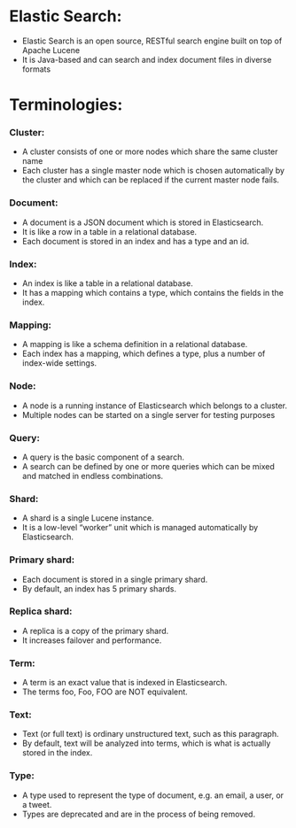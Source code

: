 # Elastic Search:
- Elastic Search is an open source, RESTful search engine built on top of Apache Lucene
- It is Java-based and can search and index document files in diverse formats
# Terminologies:
### Cluster:
- A cluster consists of one or more nodes which share the same cluster name
- Each cluster has a single master node which is chosen automatically by the cluster and which can be replaced if the current master node fails.
### Document:
- A document is a JSON document which is stored in Elasticsearch.
- It is like a row in a table in a relational database.
- Each document is stored in an index and has a type and an id.
### Index:
- An index is like a table in a relational database.
- It has a mapping which contains a type, which contains the fields in the index.
### Mapping:
- A mapping is like a schema definition in a relational database.
- Each index has a mapping, which defines a type, plus a number of index-wide settings.
### Node:
-  A node is a running instance of Elasticsearch which belongs to a cluster.
-  Multiple nodes can be started on a single server for testing purposes
### Query:
- A query is the basic component of a search.
- A search can be defined by one or more queries which can be mixed and matched in endless combinations.
### Shard:
- A shard is a single Lucene instance.
- It is a low-level “worker” unit which is managed automatically by Elasticsearch.
### Primary shard:
- Each document is stored in a single primary shard.
- By default, an index has 5 primary shards.
### Replica shard:
-  A replica is a copy of the primary shard.
-  It increases failover and performance.
### Term:
- A term is an exact value that is indexed in Elasticsearch.
- The terms foo, Foo, FOO are NOT equivalent.
### Text:
- Text (or full text) is ordinary unstructured text, such as this paragraph.
- By default, text will be analyzed into terms, which is what is actually stored in the index.
### Type:
- A type used to represent the type of document, e.g. an email, a user, or a tweet.
- Types are deprecated and are in the process of being removed.